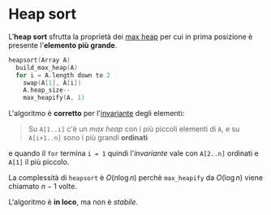 # Heap sort

L'**heap sort** sfrutta la proprietà dei [max heap](../../02/06/README.md) per cui in prima posizione è presente l'**elemento più grande**.

```c
heapsort(Array A)
  build_max_heap(A)
  for i = A.length down to 2
    swap(A[1], A[i])
    A.heap_size--
    max_heapify(A, 1)
```

L'algoritmo è **corretto** per l'[invariante](../../01/02/README.md#analisi-della-correttezza) degli elementi:
> Su `A[1..i]` c'è un _max heap_ con i più piccoli elementi di `A`, e su `A[i+1..n]` sono i più grandi **ordinati**

e quando il `for` termina `i = 1` quindi l'_invariante_ vale con `A[2..n]` ordinati e `A[1]` il più piccolo.

La complessità di `heapsort` è $O(n \log n)$ perchè `max_heapify` da $O(\log n)$ viene chiamato $n - 1$ volte.

L'algoritmo è **in loco**, ma non è _stabile_.
